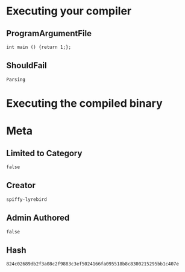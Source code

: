 # Executing your compiler

## ProgramArgumentFile

```
int main () {return 1;};
```

## ShouldFail

```
Parsing
```

# Executing the compiled binary

# Meta

## Limited to Category

```
false
```

## Creator

```
spiffy-lyrebird
```

## Admin Authored

```
false
```

## Hash

```
824c02689db2f3a08c2f9883c3ef5024166fa095518b8c8300215295bb1c407e
```

